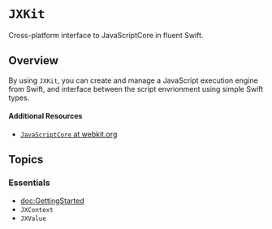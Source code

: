 # ``JXKit``

Cross-platform interface to JavaScriptCore in fluent Swift.

## Overview

By using `JXKit`, you can create and manage a JavaScript
execution engine from Swift, and interface between the script envrionment
using simple Swift types.


#### Additional Resources

- [`JavaScriptCore` at webkit.org](https://trac.webkit.org/wiki/JavaScriptCore)

## Topics

### Essentials

- <doc:GettingStarted>
- ``JXContext``
- ``JXValue``

